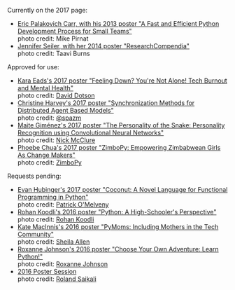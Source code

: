 Currently on the 2017 page:
- [Eric Palakovich Carr, with his 2013 poster "A Fast and Efficient Python Development Process for Small Teams"](https://www.flickr.com/photos/mikepirnat/13968451386)    
  photo credit: Mike Pirnat
- [Jennifer Seiler, with her 2014 poster "ResearchCompendia"](https://www.flickr.com/photos/jaaaarel/13874050474)    
  photo credit: Taavi Burns

Approved for use:
- [Kara Eads's 2017 poster "Feeling Down? You're Not Alone! Tech Burnout and Mental Health"](https://twitter.com/dotsdl/status/868887517759549440)    
  photo credit: [David Dotson](https://twitter.com/dotsdl)
- [Christine Harvey's 2017 poster "Synchronization Methods for Distributed Agent Based Models"](https://twitter.com/spazm/status/866382374770163712)    
  photo credit: [@spazm](https://twitter.com/spazm)
- [Maite Giménez's 2017 poster "The Personality of the Snake: Personality Recognition using Convolutional Neural Networks"](https://twitter.com/nfmcclure/status/866369361820372993)    
  photo credit: [Nick McClure](https://twitter.com/nfmcclure)
- [Phoebe Chua's 2017 poster "ZimboPy: Empowering Zimbabwean Girls As Change Makers"](https://twitter.com/zimbopy/status/866368609819480064)    
  photo credit: [ZimboPy](https://twitter.com/zimbopy)

Requests pending:
- [Evan Hubinger's 2017 poster "Coconut: A Novel Language for Functional Programming in Python"](https://twitter.com/pvomelveny/status/866355090055077888)    
  photo credit: [Patrick O'Melveny](https://twitter.com/pvomelveny)
- [Rohan Koodli's 2016 poster "Python: A High-Schooler's Perspective"](https://twitter.com/RohanKoodli/status/738214490546671616)    
  photo credit: [Rohan Koodli](https://twitter.com/RohanKoodli)
- [Kate MacInnis's 2016 poster "PyMoms: Including Mothers in the Tech Community"](https://twitter.com/pitonisaX/status/738139085055758336)    
  photo credit: [Sheila Allen](https://twitter.com/sheilatronica)
- [Roxanne Johnson's 2016 poster "Choose Your Own Adventure: Learn Python!"](https://twitter.com/roxLjohnson/status/738095032809357313)    
  photo credit: [Roxanne Johnson](https://twitter.com/roxLjohnson)
- [2016 Poster Session](https://twitter.com/rsaikali/status/738069117605814273)     
  photo credit: [Roland Saikali](https://twitter.com/rsaikali)
